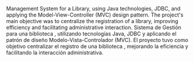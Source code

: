 Management System for a Library, using Java technologies, JDBC, and applying the Model-View-Controller (MVC) design pattern. The project's main objective was to centralize the registration of a library, improving efficiency and facilitating administrative interaction.
Sistema de Gestión para una biblioteca , utilizando tecnologías Java, JDBC y aplicando el patrón de diseño Modelo-Vista-Controlador (MVC). El proyecto tuvo como objetivo centralizar el registro de una biblioteca , mejorando la eficiencia y facilitando la interacción administrativa.





